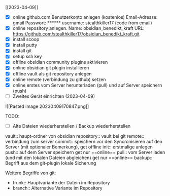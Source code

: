 [[2023-04-09]]

- [x] online github.com Benutzerkonto anlegen (kostenlos)
      Email-Adresse: gmail
      Passwort: ******
      username: stealthkiller17
      (code from email)
- [x] online repository anlegen.
      Name: obsidian_benedikt_kraft
      URL: https://github.com/stealthkiller17/obsidian_benedikt_kraft.git
- [x] install scoop
- [x] install putty
- [x] install git
- [x] setup ssh key 
- [x] offline obsidian community plugins aktivieren
- [x] online obsidian git plugin installieren
- [x] offline vault als git repository anlegen
- [x] online remote (verbindung zu github) setzen
- [x] online erstes vom Server herunterladen (pull) und auf Server speichern (push)
- [ ] Zweites Gerät einrichten (2023-04-09)

![[Pasted image 20230409170847.png]]

TODO:
- [ ]  Alte Dateien wiederherstellen / Backup wiederherstellen

vault:: haupt-ordner von obsidian
repository:: vault bei git
remote:: verbindung zum server
commit:: speichern vor den Syncronisieren auf den Server (mit optionaler Bemerkung), get offline
init:: erstmalige anlegen
push:: auf dem Server speichern get nur ==online==
pull:: vom Server laden (und mit den lokalen Dateien abgleichen) get nur ==online==
backup:: Begriff aus dem git-plugin lokale Sicherung 

Weitere Begriffe von git:
- trunk:: Hauptvariante der Datein im Repository
- branch:: Alternative Variante im Repository 
